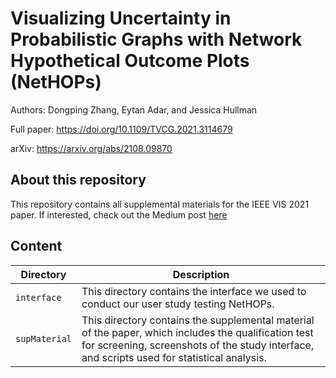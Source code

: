 # Visualizing Uncertainty in Probabilistic Graphs with Network Hypothetical Outcome Plots (NetHOPs)

Authors: Dongping Zhang, Eytan Adar, and Jessica Hullman

Full paper: <https://doi.org/10.1109/TVCG.2021.3114679>

arXiv: <https://arxiv.org/abs/2108.09870>

## About this repository

This repository contains all supplemental materials for the IEEE VIS 2021 paper. If interested, check out the Medium post [here](https://medium.com/multiple-views-visualization-research-explained/what-is-graph-uncertainty-and-how-can-analysts-visualize-probabilistic-graphs-5f0d91eed37a)

## Content

| Directory     | Description                                                                                                                                                                                         |
| ------------- | --------------------------------------------------------------------------------------------------------------------------------------------------------------------------------------------------- |
| `interface`   | This directory contains the interface we used to conduct our user study testing NetHOPs.                                                                                                            |
| `supMaterial` | This directory contains the supplemental material of the paper, which includes the qualification test for screening, screenshots of the study interface, and scripts used for statistical analysis. |
